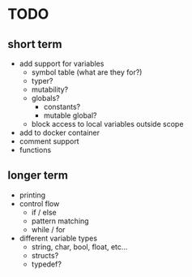 # TODO

## short term
* add support for variables 
  * symbol table (what are they for?)
  * typer?
  * mutability?
  * globals?
    * constants?
    * mutable global?
  * block access to local variables outside scope
* add to docker container
* comment support
* functions

## longer term

* printing
* control flow
  * if / else
  * pattern matching
  * while / for
* different variable types
  * string, char, bool, float, etc...
  * structs?
  * typedef?
